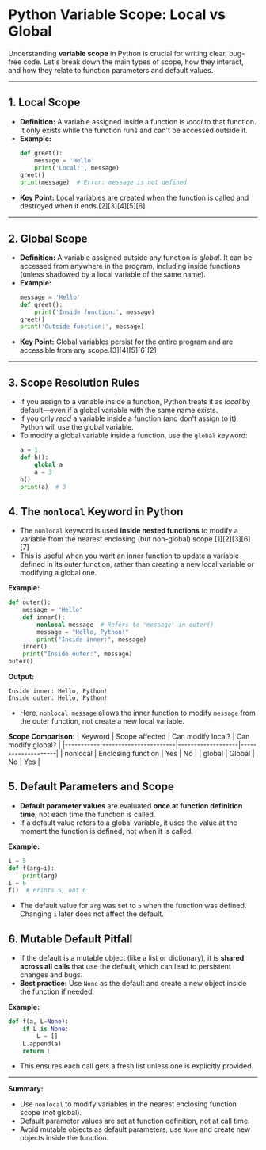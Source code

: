 # Python Variable Scope: Local vs Global

Understanding **variable scope** in Python is crucial for writing clear, bug-free code. Let's break down the main types of scope, how they interact, and how they relate to function parameters and default values.

***

## 1. **Local Scope**
- **Definition:** A variable assigned inside a function is *local* to that function. It only exists while the function runs and can't be accessed outside it.
- **Example:**
  ```python
  def greet():
      message = 'Hello'
      print('Local:', message)
  greet()
  print(message)  # Error: message is not defined
  ```
- **Key Point:** Local variables are created when the function is called and destroyed when it ends.[2][3][4][5][6]

***

## 2. **Global Scope**
- **Definition:** A variable assigned outside any function is *global*. It can be accessed from anywhere in the program, including inside functions (unless shadowed by a local variable of the same name).
- **Example:**
  ```python
  message = 'Hello'
  def greet():
      print('Inside function:', message)
  greet()
  print('Outside function:', message)
  ```
- **Key Point:** Global variables persist for the entire program and are accessible from any scope.[3][4][5][6][2]

***

## 3. **Scope Resolution Rules**
- If you assign to a variable inside a function, Python treats it as *local* by default—even if a global variable with the same name exists.
- If you only *read* a variable inside a function (and don't assign to it), Python will use the global variable.
- To modify a global variable inside a function, use the `global` keyword:
  ```python
  a = 1
  def h():
      global a
      a = 3
  h()
  print(a)  # 3
  ```
## 4. **The `nonlocal` Keyword in Python**
- The `nonlocal` keyword is used **inside nested functions** to modify a variable from the nearest enclosing (but non-global) scope.[1][2][3][6][7]
- This is useful when you want an inner function to update a variable defined in its outer function, rather than creating a new local variable or modifying a global one.

**Example:**
```python
def outer():
    message = "Hello"
    def inner():
        nonlocal message  # Refers to 'message' in outer()
        message = "Hello, Python!"
        print("Inside inner:", message)
    inner()
    print("Inside outer:", message)
outer()
```
**Output:**
```
Inside inner: Hello, Python!
Inside outer: Hello, Python!
```
- Here, `nonlocal message` allows the inner function to modify `message` from the outer function, not create a new local variable.

**Scope Comparison:**
| Keyword   | Scope affected         | Can modify local? | Can modify global? |
|-----------|-----------------------|-------------------|--------------------|
| nonlocal  | Enclosing function    | Yes               | No                 |
| global    | Global                | No                | Yes                |

## 5. **Default Parameters and Scope**
- **Default parameter values** are evaluated **once at function definition time**, not each time the function is called.
- If a default value refers to a global variable, it uses the value at the moment the function is defined, not when it is called.

**Example:**
```python
i = 5
def f(arg=i):
    print(arg)
i = 6
f()  # Prints 5, not 6
```
- The default value for `arg` was set to `5` when the function was defined. Changing `i` later does not affect the default.

## 6. **Mutable Default Pitfall**
- If the default is a mutable object (like a list or dictionary), it is **shared across all calls** that use the default, which can lead to persistent changes and bugs.
- **Best practice:** Use `None` as the default and create a new object inside the function if needed.

**Example:**
```python
def f(a, L=None):
    if L is None:
        L = []
    L.append(a)
    return L
```
- This ensures each call gets a fresh list unless one is explicitly provided.

***
**Summary:**
- Use `nonlocal` to modify variables in the nearest enclosing function scope (not global).
- Default parameter values are set at function definition, not at call time.
- Avoid mutable objects as default parameters; use `None` and create new objects inside the function.
